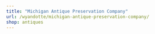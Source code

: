 ```yaml
---
title: "Michigan Antique Preservation Company"
url: /wyandotte/michigan-antique-preservation-company/
shop: antiques
---
```

